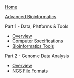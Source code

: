 [Home](/)

[Advanced Bioinformatics](/Advanced_Bioinformatics/)
  
Part 1 - Data, Platforms & Tools
 * [Overview](/Advanced_Bioinformatics/computer_overview.md)
 * [Computer Specifications](/Advanced_Bioinformatics/computer_specifications.md)
 * [Bioinformatics Tools](/Advanced_Bioinformatics/bioinformatics_tools.md)

Part 2 - Genomic Data Analysis
 * [Overview](/Advanced_Bioinformatics/analysis_overview.md)
 * [NGS File Formats](/Advanced_Bioinformatics/ngs_file_formats.md)